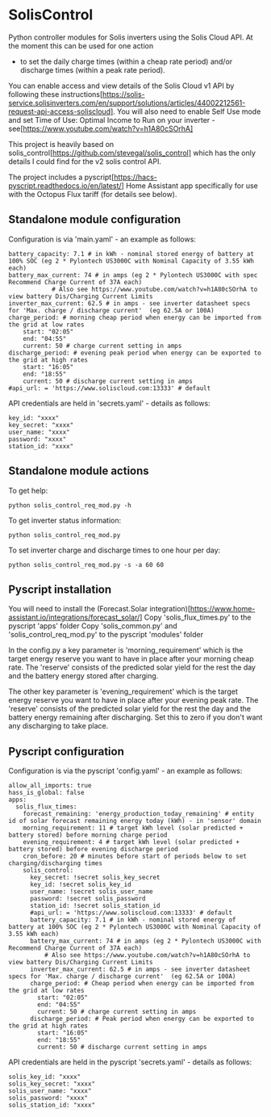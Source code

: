 # SolisControl

Python controller modules for Solis inverters using the Solis Cloud API. At the moment this can be used for one action
- to set the daily charge times (within a cheap rate period) and/or discharge times (within a peak rate period). 

You can enable access and view details of the Solis Cloud v1 API by following these 
instructions[https://solis-service.solisinverters.com/en/support/solutions/articles/44002212561-request-api-access-soliscloud].
You will also need to enable Self Use mode and set Time of Use: Optimal Income to Run
on your inverter - see[https://www.youtube.com/watch?v=h1A80cSOrhA]

This project is heavily based on solis_control[https://github.com/stevegal/solis_control] which
has the only details I could find for the v2 solis control API. 

The project includes a pyscript[https://hacs-pyscript.readthedocs.io/en/latest/] Home Assistant app specifically for use 
with the Octopus Flux tariff (for details see below).

## Standalone module configuration
Configuration is via 'main.yaml' - an example as follows:
```
battery_capacity: 7.1 # in kWh - nominal stored energy of battery at 100% SOC (eg 2 * Pylontech US3000C with Nominal Capacity of 3.55 kWh each)
battery_max_current: 74 # in amps (eg 2 * Pylontech US3000C with spec Recommend Charge Current of 37A each)
			# Also see https://www.youtube.com/watch?v=h1A80cSOrhA to view battery Dis/Charging Current Limits
inverter_max_current: 62.5 # in amps - see inverter datasheet specs for 'Max. charge / discharge current'  (eg 62.5A or 100A)
charge_period: # morning cheap period when energy can be imported from the grid at low rates
	start: "02:05"
	end: "04:55" 
	current: 50 # charge current setting in amps
discharge_period: # evening peak period when energy can be exported to the grid at high rates
	start: "16:05"
	end: "18:55"
	current: 50 # discharge current setting in amps
#api_url: = 'https://www.soliscloud.com:13333' # default
```
API credentials are held in 'secrets.yaml' - details as follows:
```
key_id: "xxxx"
key_secret: "xxxx"
user_name: "xxxx"
password: "xxxx"
station_id: "xxxx"
```

## Standalone module actions
To get help:
```
python solis_control_req_mod.py -h
```
To get inverter status information:
```
python solis_control_req_mod.py
```
To set inverter charge and discharge times to one hour per day:
```
python solis_control_req_mod.py -s -a 60 60
```

## Pyscript installation
You will need to install the (Forecast.Solar integration)[https://www.home-assistant.io/integrations/forecast_solar/]
Copy 'solis_flux_times.py' to the pyscript 'apps' folder
Copy 'solis_common.py' and 'solis_control_req_mod.py' to the pyscript 'modules' folder

In the config.py a key parameter is 'morning_requirement' which is the target energy reserve you want to
have in place after your morning cheap rate. The 'reserve' consists of the predicted solar yield for the rest
the day and the battery energy stored after charging.

The other key parameter is 'evening_requirement' which is the target energy reserve you want to
have in place after your evening peak rate. The 'reserve' consists of the predicted solar yield for the rest
the day and the battery energy remaining after discharging. Set this to zero if you don't want any discharging
to take place.

## Pyscript configuration
Configuration is via the pyscript 'config.yaml' - an example as follows:
```
allow_all_imports: true
hass_is_global: false
apps:
  solis_flux_times:
    forecast_remaining: 'energy_production_today_remaining' # entity id of solar forecast remaining energy today (kWh) - in 'sensor' domain
    morning_requirement: 11 # target kWh level (solar predicted + battery stored) before morning charge period
    evening_requirement: 4 # target kWh level (solar predicted + battery stored) before evening discharge period
    cron_before: 20 # minutes before start of periods below to set charging/discharging times
    solis_control:
      key_secret: !secret solis_key_secret
      key_id: !secret solis_key_id
      user_name: !secret solis_user_name
      password: !secret solis_password
      station_id: !secret solis_station_id
      #api_url: = 'https://www.soliscloud.com:13333' # default
      battery_capacity: 7.1 # in kWh - nominal stored energy of battery at 100% SOC (eg 2 * Pylontech US3000C with Nominal Capacity of 3.55 kWh each)
      battery_max_current: 74 # in amps (eg 2 * Pylontech US3000C with Recommend Charge Current of 37A each)
          # Also see https://www.youtube.com/watch?v=h1A80cSOrhA to view battery Dis/Charging Current Limits
      inverter_max_current: 62.5 # in amps - see inverter datasheet specs for 'Max. charge / discharge current'  (eg 62.5A or 100A)
      charge_period: # Cheap period when energy can be imported from the grid at low rates
        start: "02:05"
        end: "04:55" 
        current: 50 # charge current setting in amps
      discharge_period: # Peak period when energy can be exported to the grid at high rates
        start: "16:05"
        end: "18:55"
        current: 50 # discharge current setting in amps

```
API credentials are held in the pyscript 'secrets.yaml' - details as follows:
```
solis_key_id: "xxxx"
solis_key_secret: "xxxx"
solis_user_name: "xxxx"
solis_password: "xxxx"
solis_station_id: "xxxx"
```